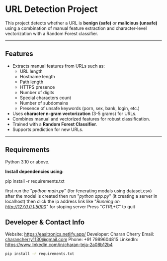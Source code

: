# URL Detection Project

This project detects whether a URL is **benign (safe)** or **malicious (unsafe)** using a combination of manual feature extraction and character-level vectorization with a Random Forest classifier.

---

## Features

- Extracts manual features from URLs such as:
  - URL length
  - Hostname length
  - Path length
  - HTTPS presence
  - Number of digits
  - Special characters count
  - Number of subdomains
  - Presence of unsafe keywords (porn, sex, bank, login, etc.)
- Uses **character n-gram vectorization** (3-5 grams) for URLs.
- Combines manual and vectorized features for robust classification.
- Trained with a **Random Forest Classifier**.
- Supports prediction for new URLs.

---

## Requirements

Python 3.10 or above.  

**Install dependencies using:**

pip install -r requirements.txt

first run the "*python main.py*" (for fenerating modals using dataset.csv)
after the model is created then run "*python app.py*" (it creating a server in localhost)
then click the ip address link like "*Running on http://127.0.0.1:5000*"
for stoping server Press "*CTRL+C*" to quit



## Developer & Contact Info

Website: https://easitronics.netlify.app/
Developer: Charan Cherry
Email: charancherry1130@gmail.com
Phone: +91 7989604815
LinkedIn: https://www.linkedin.com/in/charan-teja-2a08b12b4

```bash
pip install -r requirements.txt
